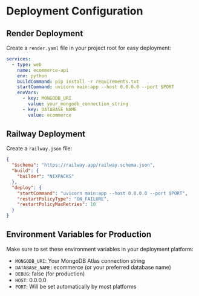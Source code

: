 # Deployment Configuration

## Render Deployment

Create a `render.yaml` file in your project root for easy deployment:

```yaml
services:
  - type: web
    name: ecommerce-api
    env: python
    buildCommand: pip install -r requirements.txt
    startCommand: uvicorn main:app --host 0.0.0.0 --port $PORT
    envVars:
      - key: MONGODB_URI
        value: your_mongodb_connection_string
      - key: DATABASE_NAME
        value: ecommerce
```

## Railway Deployment

Create a `railway.json` file:

```json
{
  "$schema": "https://railway.app/railway.schema.json",
  "build": {
    "builder": "NIXPACKS"
  },
  "deploy": {
    "startCommand": "uvicorn main:app --host 0.0.0.0 --port $PORT",
    "restartPolicyType": "ON_FAILURE",
    "restartPolicyMaxRetries": 10
  }
}
```

## Environment Variables for Production

Make sure to set these environment variables in your deployment platform:

- `MONGODB_URI`: Your MongoDB Atlas connection string
- `DATABASE_NAME`: ecommerce (or your preferred database name)
- `DEBUG`: false (for production)
- `HOST`: 0.0.0.0
- `PORT`: Will be set automatically by most platforms

